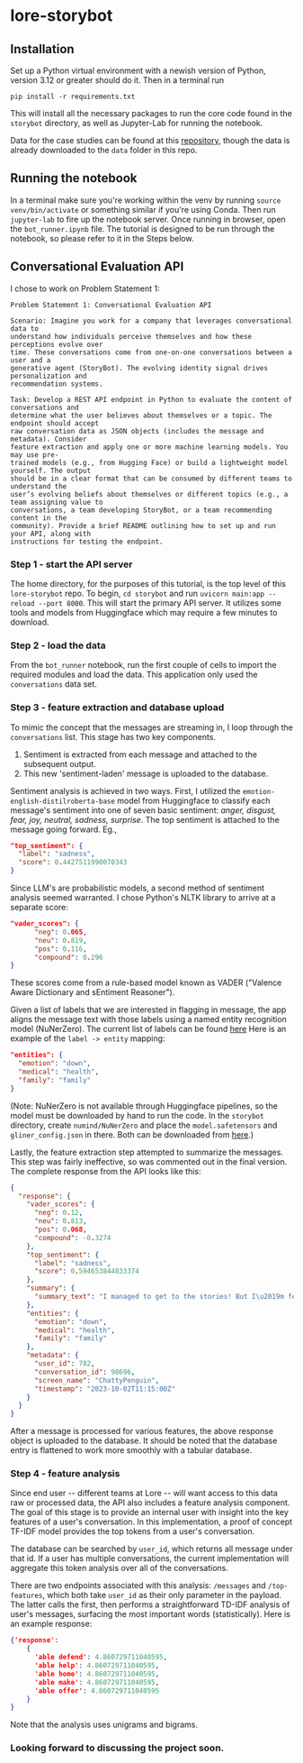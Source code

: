# lore-storybot



## Installation

Set up a Python virtual environment with a newish version of Python, 
version 3.12 or greater should do it. Then in a terminal run

`pip install -r requirements.txt`

This will install all the necessary packages to run the core code found in 
the `storybot` directory, as well as Jupyter-Lab for running the notebook.

Data for the case studies can be found at this 
[repository](https://github.com/nsheils/MLE-case-studies/tree/main), though the
data is already downloaded to the `data` folder in this repo.

## Running the notebook

In a terminal make sure you're working within the venv by running 
`source venv/bin/activate` or something similar if you're using Conda. Then
run `jupyter-lab` to fire up the notebook server. Once running in
browser, open the `bot_runner.ipynb` file. The tutorial is designed to be run through the notebook, so please refer
to it in the Steps below.

## Conversational Evaluation API

I chose to work on Problem Statement 1: 

```text
Problem Statement 1: Conversational Evaluation API

Scenario: Imagine you work for a company that leverages conversational data to
understand how individuals perceive themselves and how these perceptions evolve over
time. These conversations come from one-on-one conversations between a user and a
generative agent (StoryBot). The evolving identity signal drives personalization and
recommendation systems.

Task: Develop a REST API endpoint in Python to evaluate the content of conversations and
determine what the user believes about themselves or a topic. The endpoint should accept
raw conversation data as JSON objects (includes the message and metadata). Consider
feature extraction and apply one or more machine learning models. You may use pre-
trained models (e.g., from Hugging Face) or build a lightweight model yourself. The output
should be in a clear format that can be consumed by different teams to understand the
user’s evolving beliefs about themselves or different topics (e.g., a team assigning value to
conversations, a team developing StoryBot, or a team recommending content in the
community). Provide a brief README outlining how to set up and run your API, along with
instructions for testing the endpoint.
```

### Step 1 - start the API server

The home directory, for the purposes of this tutorial, is the top level of this `lore-storybot` repo. To begin, 
`cd storybot` and run `uvicorn main:app --reload --port 8000`. This will start the primary API server. It utilizes some 
tools and models from Huggingface which may require a few minutes to download.  

### Step 2 - load the data 

From the `bot_runner` notebook, run the first couple of cells to import the required modules and load the data. This application
only used the `conversations` data set. 

### Step 3 - feature extraction and database upload

To mimic the concept that the messages are streaming in, I loop through the `conversations` list. This stage has two
key components. 
1. Sentiment is extracted from each message and attached to the subsequent output.
2. This new 'sentiment-laden' message is uploaded to the database.

Sentiment analysis is achieved in two ways. First, I utilized  the `emotion-english-distilroberta-base` model from 
Huggingface to classify each message's sentiment into one of seven basic sentiment: *anger, disgust, fear,
joy, neutral, sadness, surprise*. The top sentiment is attached to the message going forward. Eg., 
```json
"top_sentiment": {
  "label": "sadness",
  "score": 0.4427511990070343
}
```
Since LLM's are probabilistic models, a second method of sentiment analysis seemed warranted. I chose Python's NLTK library
to arrive at a separate score:
```json
"vader_scores": {
      "neg": 0.065,
      "neu": 0.819,
      "pos": 0.116,
      "compound": 0.296
}
```
These scores come from a rule-based model known as VADER ("Valence Aware Dictionary and sEntiment Reasoner").

Given a list of labels that we are interested in flagging in message, the app aligns the message text with 
those labels using a named entity recognition model (NuNerZero). The current list of labels can be found 
[here](https://github.com/jberwald/lore-storybot/blob/main/storybot/features.py#L135-L138) Here is an example of the `label -> entity` 
mapping:
```json
"entities": {
  "emotion": "down",
  "medical": "health",
  "family": "family"
}
```
(Note: NuNerZero is not available through Huggingface pipelines, so the model must be downloaded by hand to run
the code. In the `storybot` directory, create `numind/NuNerZero` and place the `model.safetensors` and 
`gliner_config.json` in there. Both can be downloaded from [here](https://huggingface.co/numind/NuNER_Zero/tree/main).)

Lastly, the feature extraction step attempted to summarize the messages. This step was fairly ineffective, so was commented out
in the final version. The complete response from the API looks like this:
```json
{
  "response": {
    "vader_scores": {
      "neg": 0.12,
      "neu": 0.813,
      "pos": 0.068,
      "compound": -0.3274
    },
    "top_sentiment": {
      "label": "sadness",
      "score": 0.594653844833374
    },
    "summary": {
      "summary_text": "I managed to get to the stories! But I\u2019m feeling a bit down today. My health has been off, and I\u2019m worried about my family."
    },
    "entities": {
      "emotion": "down",
      "medical": "health",
      "family": "family"
    },
    "metadata": {
      "user_id": 782,
      "conversation_id": 98696,
      "screen_name": "ChattyPenguin",
      "timestamp": "2023-10-02T11:15:00Z"
    }
  }
}
```

After a message is processed for various features, the above response object is uploaded to the database. It should be
noted that the database entry is flattened to work more smoothly with a tabular database. 

### Step 4 - feature analysis

Since end user -- different teams at Lore -- will want access to this data raw or processed data, 
the API also includes a feature analysis component. The goal of this stage is to provide an internal user with insight into the key features of a user's
conversation. In this implementation, a proof of concept TF-IDF model provides the top tokens from a user's conversation.

The database can be searched by `user_id`, which returns all message under that id. If a user has multiple 
conversations, the current implementation will aggregate this token analysis over all of the conversations. 

There are two endpoints associated with this analysis: `/messages` and `/top-features`, which both take `user_id` 
as their only parameter in the payload. The latter calls the first, then performs a straightforward TD-IDF analysis of
user's messages, surfacing the most important words (statistically). Here is an example response:
```json
{'response': 
    {
      'able defend': 4.860729711040595,
      'able help': 4.860729711040595,
      'able home': 4.860729711040595,
      'able make': 4.860729711040595,
      'able offer': 4.860729711040595
    }
}
```
Note that the analysis uses unigrams and bigrams. 

### Looking forward to discussing the project soon.



